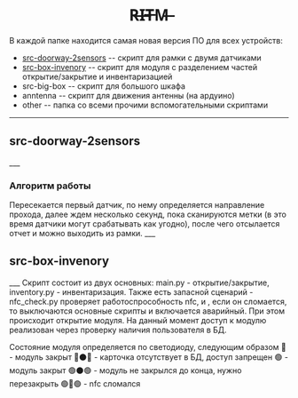 <h1 align="center"> R̶I̶T̶M̶ </h1>

В каждой папке находится самая новая версия ПО для всех устройств:
* [src-doorway-2sensors](#src-doorway-2sensors) -- скрипт для рамки с двумя датчиками
* [src-box-invenory](#src-box-invenory) -- скрипт для модуля с разделением частей открытие/закрытие и инвентаризацией
* src-big-box -- скрипт для большого шкафа
* anntenna -- скрипт для движения антенны (на ардуино)
* other -- папка со всеми прочими вспомогательными скриптами
---
<h2><a name="src-doorway-2sensors">src-doorway-2sensors</a></h2>
___
<h3>Алгоритм работы</h3>
Пересекается первый датчик, по нему определяется направление прохода, далее ждем несколько секунд, пока сканируются метки (в это время датчики могут срабатывать как угодно), после чего отсылается отчет и можно выходить из рамки.
___
<h2><a name="src-box-invenory">src-box-invenory</a></h2>
___
Скрипт состоит из двух основных: main.py - открытие/закрытие, inventory.py - инвентаризация. 
Также есть запасной сценарий - nfc_check.py проверяет работоспрособность nfc, и , если он сломается, то выключаются основные скрипты и включается аварийный. При этом происходит открытие модуля.
На данный момент доступ к модулю реализован через проверку наличия пользователя в БД.

Состояние модуля определяется по светодиоду, следующим образом
🔴 - модуль закрыт
🔴⚫️🔴 - карточка отсутствует в БД, доступ запрещен
🟢 - модуль закрыт
🟢⚫️🟢 - модуль не закрылся до конца, нужно перезакрыть
🟢🔴🟢 - nfc сломался
